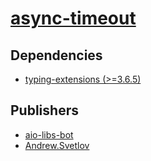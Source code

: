 # [async-timeout](https://pypi.org/project/async-timeout)

## Dependencies
- [typing-extensions (>=3.6.5)](packages/t/typing-extensions.md)



## Publishers
- [aio-libs-bot](https://pypi.org/user/aio-libs-bot)
- [Andrew.Svetlov](https://pypi.org/user/Andrew.Svetlov)


